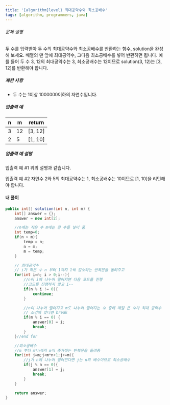 ```yaml
---
title: '[algorithm]level1 최대공약수와 최소공배수'
tags: [algorithm, programmers, java]
---
```


###### 문제 설명

두 수를 입력받아 두 수의 최대공약수와 최소공배수를 반환하는 함수, solution을 완성해 보세요. 배열의 맨 앞에 최대공약수, 그다음 최소공배수를 넣어 반환하면 됩니다. 예를 들어 두 수 3, 12의 최대공약수는 3, 최소공배수는 12이므로 solution(3, 12)는 [3, 12]를 반환해야 합니다.

##### 제한 사항

- 두 수는 1이상 1000000이하의 자연수입니다.

##### 입출력 예

| n   | m   | return  |
| --- | --- | ------- |
| 3   | 12  | [3, 12] |
| 2   | 5   | [1, 10] |

##### 입출력 예 설명

입출력 예 #1
위의 설명과 같습니다.

입출력 예 #2
자연수 2와 5의 최대공약수는 1, 최소공배수는 10이므로 [1, 10]을 리턴해야 합니다.

#### 내 풀이

```java
public int[] solution(int n, int m) {
    int[] answer = {};
    answer = new int[2];

    //n에는 작은 수 m에는 큰 수를 넣어 줌
    int temp=0;
    if(n > m){
        temp = n;
        n = m;
        m = temp;
    }

    // 최대공약수
    // i가 작은 수 n 부터 1까지 1씩 감소하는 반복문을 돌려주고
    for(int i=n; i > 0;i--){
        //n이 i에 나누어 떨어지면 다음 코드를 진행
        //코드를 진행하지 않고 i--
        if(n % i != 0){
            continue;
        }

        //n이 나누어 떨어지고 m도 나누어 떨어지는 수 중에 제일 큰 수가 최대 공약수
        // 조건에 맞다면 break
        if(m % i == 0) {
            answer[0] = i;
            break;
        }
    }//end for

    //최소공배수
    //m 부터 m*n까지 m씩 증가하는 반복문을 돌려줌
    for(int j=m;j<m*n+1;j+=m){
        //j가 n에 나누어 떨어진다면 j는 n의 배수이므로 최소공배수
        if(j % n == 0){
            answer[1] = j;
            break;
        }
    }

    return answer;
}
```
